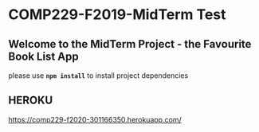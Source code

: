 # COMP229-F2019-MidTerm Test

## Welcome to the MidTerm Project - the Favourite Book List App

please use **`npm install`** to install project dependencies



## HEROKU
https://comp229-f2020-301166350.herokuapp.com/